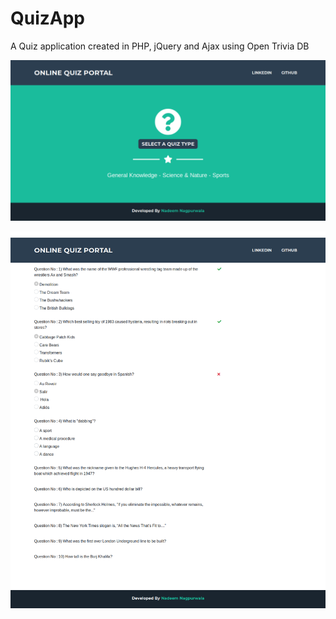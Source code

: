 # QuizApp

A Quiz application created in PHP, jQuery and Ajax using Open Trivia DB

![Home Page](https://raw.githubusercontent.com/nadeemnagpurwala/QuizApp/master/assets/img/pag1.png)

![Quiz Page](https://raw.githubusercontent.com/nadeemnagpurwala/QuizApp/master/assets/img/page2.png)
